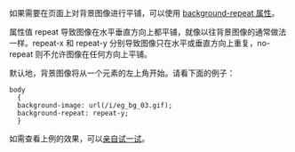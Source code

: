 如果需要在页面上对背景图像进行平铺，可以使用 [background-repeat 属性](http://www.w3school.com.cn/cssref/pr_background-repeat.asp)。

属性值 repeat 导致图像在水平垂直方向上都平铺，就像以往背景图像的通常做法一样。repeat-x 和 repeat-y 分别导致图像只在水平或垂直方向上重复，no-repeat 则不允许图像在任何方向上平铺。

默认地，背景图像将从一个元素的左上角开始。请看下面的例子：

```
body
  { 
  background-image: url(/i/eg_bg_03.gif);
  background-repeat: repeat-y;
  }
```

如需查看上例的效果，可以[亲自试一试](http://www.w3school.com.cn/tiy/t.asp?f=csse_background-repeaty)。